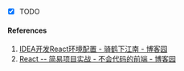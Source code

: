 - [x] TODO

#### References

1. [IDEA开发React环境配置 - 骑鹤下江南 - 博客园](https://www.cnblogs.com/dslx/p/10824087.html)
2. [React -- 简易项目实战 - 不会代码的前端 - 博客园](https://www.cnblogs.com/zjh-study/p/10937847.html)